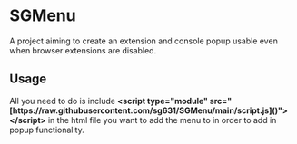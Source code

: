 <h1>SGMenu</h1>
<p>A project aiming to create an extension and console popup usable even when browser extensions are disabled.</p>
<h2>Usage</h2>
<p>All you need to do is include <b>&lt;script type="module" src="[https://raw.githubusercontent.com/sg631/SGMenu/main/script.js]()"&gt;&lt;/script&gt;</b> in the html file you want to add the menu to in order to add in popup functionality.</p>
